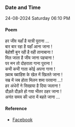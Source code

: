 ### Date and Time

24-08-2024 Saturday 06:10 PM

#### Poem

हर जीव यहाँ है यात्री पुराना … <br />
बार बार रहा है यहाँ आना जाना ! <br />
बेहोशी बुन रही है वही तानाबाना ! <br />
मिल जाता है जीव जाना पहचाना ! <br />
पर मन तो दोहराता गाना पुराना ! <br />
कभी कभी गाता कोई अपना गाना ! <br />
ख़्वाब ख्वाहिश के खेल में खिलते जाना ! <br />
सब्र में जब होता मिलन शमा परवाना …! <br />
हर अंधेरों ने सिखाया है दिया जलाना ! <br />
दौड़ते दौड़ते हो गया भीतर ठहर जाना ! <br />
अनंत समय की धारा में बहते जाना …

#### Reference

* [Facebook](https://www.facebook.com/share/v/3PcNYdoWUz1ytqbp/?mibextid=xfxF2i)
